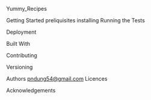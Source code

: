 Yummy_Recipes

Getting Started
    preliquisites
    installing
Running the Tests

Deployment

Built With

Contributing

Versioning

Authors
    pndung54@gmail.com
Licences

Acknowledgements